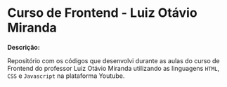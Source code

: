 # Curso de Frontend - Luiz Otávio Miranda

**Descrição:**

Repositório com os códigos que desenvolvi durante as aulas do curso de Frontend do professor Luiz Otávio Miranda utilizando as linguagens `HTML`, `CSS` e `Javascript` na plataforma Youtube.
